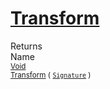 # [Transform](./Trim-100663724.md)


Returns<img width=500/>Name
<br>
<sub>[Void](https://docs.microsoft.com/en-us/dotnet/api/System.Void)</sub><img width=500/><sub>[Transform](./Trim-100663724.md) ( [`Signature`](./../../Signature.md) )</sub><br>


